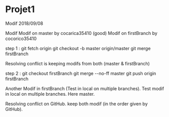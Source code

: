 # Projet1

Modif 2018/09/08


Modif
Modif on master by cocarica35410 (good)
Modif on firstBranch by cocorico35410

step 1 :
  git fetch origin
  git checkout -b master origin/master
  git merge firstBranch
  
  Resolving conflict is keeping modifs from both (master & firstBranch)

step 2 :
  git checkout firstBranch
  git merge --no-ff master
  git push origin firstBranch


Another Modif in firstBranch (Test in local on multiple branches).
Test modif in local on multiple branches. Here master.

Resolving conflict on GitHub. keep both modif (in the order given by GitHub).
